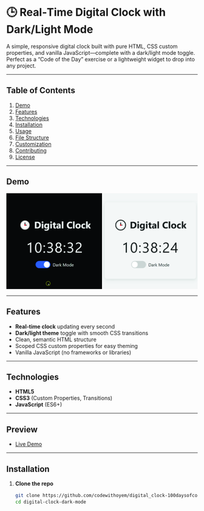 # 🕒 Real‑Time Digital Clock with Dark/Light Mode

A simple, responsive digital clock built with pure HTML, CSS custom properties, and vanilla JavaScript—complete with a dark/light mode toggle. Perfect as a “Code of the Day” exercise or a lightweight widget to drop into any project.

---

## Table of Contents

1. [Demo](#demo)  
2. [Features](#features)  
3. [Technologies](#technologies)  
4. [Installation](#installation)  
5. [Usage](#usage)  
6. [File Structure](#file-structure)  
7. [Customization](#customization)  
8. [Contributing](#contributing)  
9. [License](#license)  

---

## Demo

![Clock Demo](demo-screenshot.jpg)

---

## Features

- **Real‑time clock** updating every second  
- **Dark/light theme** toggle with smooth CSS transitions  
- Clean, semantic HTML structure  
- Scoped CSS custom properties for easy theming  
- Vanilla JavaScript (no frameworks or libraries)  

---

## Technologies

- **HTML5**  
- **CSS3** (Custom Properties, Transitions)  
- **JavaScript** (ES6+) 

---

## Preview

- [Live Demo](https://codewithoyem.github.io/digital_clock-100daysofcode/)

---

## Installation

1. **Clone the repo**  
   ```bash
   git clone https://github.com/codewithoyem/digital_clock-100daysofcode.git
   cd digital-clock-dark-mode
